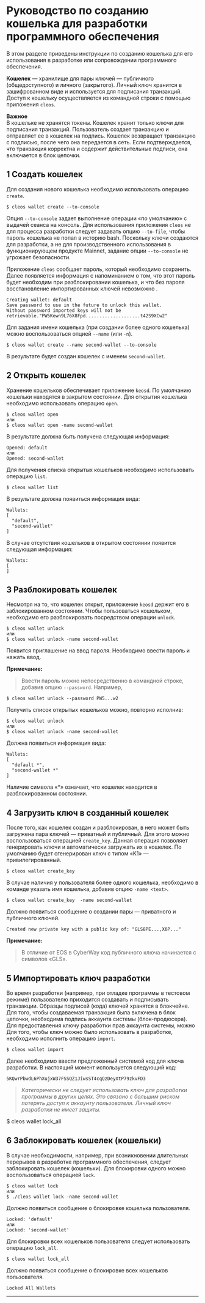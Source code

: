 # Руководство по созданию кошелька для разработки программного обеспечения
 
В этом разделе приведены инструкции по созданию кошелька для его использования в разработке или сопровождении программного обеспечения.

**Кошелек** — хранилище для пары ключей — публичного (общедоступного) и личного (закрытого). Личный ключ хранится в зашифрованном виде и используется для подписания транзакций. Доступ к кошельку осуществляется из командной строки с помощью приложения `cleos`.  

 **Важное**  
В кошельке не хранятся токены. Кошелек хранит только ключи для подписания транзакций.
Пользователь создает транзакцию и отправляет ее в кошелек на подпись. Кошелек возвращает транзакцию с подписью, после чего она передается в сеть. Если подтверждается, что транзакция корректна и содержит действительные подписи, она включается в блок цепочки.


1 Создать кошелек 
---------------------------

Для создания нового кошелька необходимо использовать операцию `create`.
```
$ cleos wallet create --to-console
```
Опция `--to-console` задает выполнение операции «по умолчанию» с выдачей сеанса на консоль. Для использования приложения `cleos` не для процесса разработки следует задавать опцию `--to-file`, чтобы пароль кошелька не попал в историю bash. Поскольку ключи создаются для разработки, а не для производственного использования в функционирующем продукте Mainnet, задание опции `--to-console` не угрожает безопасности.

Приложение `cleos` сообщает пароль, который необходимо сохранить. Далее появляется информация с напоминанием о том, что этот пароль будет необходим при разблокировании кошелька, и что без пароля восстановление импортированных ключей невозможно . 
```
Creating wallet: default
Save password to use in the future to unlock this wallet.
Without password imported keys will not be retrievable."PW5Kewn9L76X8Fpd....................t42S9XCw2"
```

Для задания имени кошелька (при создании более одного кошелька) можно воспользоваться опцией `--name` (или `-n`).
```
$ cleos wallet create --name second-wallet --to-console
```

В результате будет создан кошелек с именем `second-wallet`.

2 Открыть кошелек
----------------------------
Хранение кошельков обеспечивает приложение `keosd`. По умолчанию кошельки находятся в закрытом состоянии. Для открытия кошелька необходимо использовать операцию `open`.
```
$ cleos wallet open
или
$ cleos wallet open -name second-wallet
```
В результате должна быть получена следующая информация:
```
Opened: default
или
Opened: second-wallet
```

Для получения списка открытых кошельков необходимо использовать операцию `list`. 
```
$ cleos wallet list
```

В результате должна появиться информация вида:
```
Wallets:
[
  "default",
  "second-wallet"
]
```

В случае отсутствия кошельков в открытом состоянии появится следующая информация:
```
Wallets:
[
]
```

3 Разблокировать кошелек
-----------------------------------

Несмотря на то, что кошелек открыт, приложение `keosd` держит его в заблокированном состоянии. Чтобы пользоваться кошельком, необходимо его разблокировать посредством операции `unlock`.
```
$ cleos wallet unlock
или
$ cleos wallet unlock -name second-wallet
```
Появится приглашение на ввод пароля. Необходимо ввести пароль и нажать ввод.

**Примечание:**  
> Ввести пароль можно непосредственно в командной строке, добавив опцию `--password`. Например, 
```
$ cleos wallet unlock --password PW5...w2
```
Получить список открытых кошельков можно, повторно исполнив: 
```
$ cleos wallet unlock
или
$ cleos wallet unlock -name second-wallet
```

Должна появиться информация вида:  

```
Wallets:
[
  "default *",
  "second-wallet *"
]
```
Наличие символа «*» означает, что кошелек находится в разблокированном состоянии.

4 Загрузить ключ в созданный кошелек
----------------------------------------------------------------

После того, как кошелек создан и разблокирован, в него может быть загружена пара ключей — приватный и публичный.  Для этого можно воспользоваться операцией `create_key`. Данная операция позволяет генерировать ключи и автоматически загружать их в кошелек. По умолчанию будет сгенерирован ключ с типом «K1» — привилегированный.
```
$ cleos wallet create_key
```
В случае наличия у пользователя более одного кошелька, необходимо в команде указать имя кошелька, добавив опцию `-name <text>`. 

```
$ cleos wallet create_key  -name second-wallet
```

Должно появиться сообщение о создании пары — приватного и публичного ключей. 
```
Created new private key with a public key of: "GLS8PE...,X6P..."
```
**Примечание:**  
> В отличие от EOS в CyberWay код публичного ключа начинается с символов «GLS».


5 Импортировать ключ разработки 
-------------------------------------------------
Во время разработки (например, при отладке программы в тестовом режиме) пользователю приходится создавать и подписывать транзакции. Образцы подписей (кода) ключей хранятся в блокчейне. Для того, чтобы создаваемая транзакция была включена в блок цепочки, необходима подпись аккаунта системы (блок-продюсера). Для предоставления ключу разработки прав аккаунта системы, можно Для того, чтобы ключ можно было использовать в разработке, необходимо исполнить операцию `import`. 
```
$ cleos wallet import
```
Далее необходимо ввести предложенный системой код для ключа разработки. В настоящий момент используется следующий код:
```
5KQwrPbwdL6PhXujxW37FSSQZ1JiwsST4cqQzDeyXtP79zkvFD3
```
 > *Категорически не следует использовать ключ для разработки программы в других целях. Это связано с большим риском потерять доступ к аккаунту пользователя. Личный ключ разработки не имеет защиты.*

$ cleos wallet lock_all

6 Заблокировать кошелек (кошельки)
----------------------------------------------------
В случае необходимости, например, при возникновении длительных перерывов в разработке программного обеспечения, следует заблокировать кошелек (кошельки). Для блокировки одного можно воспользоваться операцией `lock`. 

```
$ cleos wallet lock
или
$ ./cleos wallet lock -name second-wallet
```

Должно появиться сообщение о блокировке кошелька пользователя.
```
Locked: 'default'
или
Locked: 'second-wallet'
```

Для блокировки всех кошельков пользователя следует использовать операцию `lock_all`.

```
$ cleos wallet lock_all
``` 
Должно появиться сообщение о блокировке всех кошельков пользователя.
```
Locked All Wallets
```
****

  